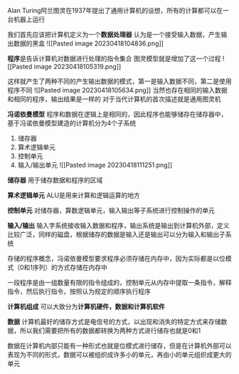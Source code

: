 Alan Turing阿兰图灵在1937年提出了通用计算机的设想，所有的计算都可以在一台机器上运行

我们首先应该把计算机定义为一个**数据处理器**
认为是一个接受输入数据，产生输出数据的黑盒
![[Pasted image 20230418104836.png]]

**程序**是告诉计算机对数据进行处理的指令集合
图灵模型就是增加了这一个过程
![[Pasted image 20230418105319.png]]

这样就产生了两种不同的产生输出数据的模式，第一是输入数据不同，第二是使用程序不同
![[Pasted image 20230418105634.png]]
当然也存在相同的输入数据和相同的程序，输出结果是一样的
对于当代计算机的首次描述就是通用图灵机

**冯诺依曼模型**
程序和数据在逻辑上是相同的，因此程序也能够储存在储存器中，基于冯诺依曼模型建造的计算机分为4个子系统
1. 储存器
2. 算术逻辑单元
3. 控制单元
4. 输入/输出单元
![[Pasted image 20230418111251.png]]

**储存器**
用于储存数据和程序的区域

**算术逻辑单元**
ALU是用来计算和逻辑运算的地方

**控制单元**
对储存器，算数逻辑单元，输入输出等子系统进行控制操作的单元

**输入/输出**
输入字系统接收输入数据和程序，输出系统是输出到计算机外部，定义比较广泛，同样的磁盘，根据储存的数据是输入还是输出可以分为输入和输出子系统

存储的程序概念，冯诺依曼模型要求程序必须存储在内存中，因为实际都是以位模式（0和1序列）的方式存储在内存中

一段程序是由一组数量有限的指令组成的，控制单元从内存中提取一条指令，解释指令，然后执行指令，按照认为规定的顺序执行程序

**计算机组成**
可以大致分为**计算机硬件，数据和计算机软件**

**数据**
计算机最好的储存方式是电信号的方式，以出现和消失的特定方式来存储数据，所以我们需要把所有的数据都转换为两种方式进行储存也就是0和1

数据在计算机内部只能有一种形式也就是位模式进行储存，但是在计算机外部可以表现为不同的形式，数据可以被组织成许多小的单元，再由小的单元组织成更大的单元

